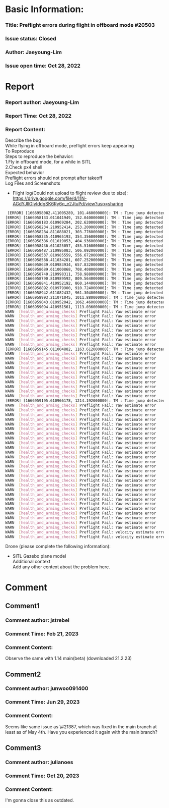 # Basic Information:
### Title:  Preflight errors during flight in offboard mode #20503 
### Issue status: Closed
### Author: Jaeyoung-Lim
### Issue open time: Oct 28, 2022
# Report
### Report author: Jaeyoung-Lim
### Report Time: Oct 28, 2022
### Report Content:   
Describe the bug  
While flying in offboard mode, preflight errors keep appearing  
To Reproduce  
Steps to reproduce the behavior:  
1.Fly in offboard mode, for a while in SITL  
2.Check px4 shell  
Expected behavior  
Preflight errors should not prompt after takeoff  
Log Files and Screenshots  
- Flight log(Could not upload to flight review due to size): https://drive.google.com/file/d/11N-AGdYJllGIyIddgSK6Ry6q_e2JtuPd/view?usp=sharing  
    
```bash     
 [ERROR] [1666958082.411005289, 101.460000000]: TM : Time jump detected. Resetting time synchroniser.        
[ERROR] [1666958133.011041949, 152.040000000]: TM : Time jump detected. Resetting time synchroniser.        
[ERROR] [1666958183.610969284, 202.620000000]: TM : Time jump detected. Resetting time synchroniser.        
[ERROR] [1666958234.210952414, 253.200000000]: TM : Time jump detected. Resetting time synchroniser.        
[ERROR] [1666958284.811088021, 303.776000000]: TM : Time jump detected. Resetting time synchroniser.        
[ERROR] [1666958335.410965193, 354.356000000]: TM : Time jump detected. Resetting time synchroniser.        
[ERROR] [1666958386.011019053, 404.936000000]: TM : Time jump detected. Resetting time synchroniser.        
[ERROR] [1666958436.611025057, 455.516000000]: TM : Time jump detected. Resetting time synchroniser.        
[ERROR] [1666958487.210986083, 506.092000000]: TM : Time jump detected. Resetting time synchroniser.        
[ERROR] [1666958537.810985559, 556.672000000]: TM : Time jump detected. Resetting time synchroniser.        
[ERROR] [1666958588.411034201, 607.252000000]: TM : Time jump detected. Resetting time synchroniser.        
[ERROR] [1666958639.010983934, 657.832000000]: TM : Time jump detected. Resetting time synchroniser.        
[ERROR] [1666958689.611000868, 708.408000000]: TM : Time jump detected. Resetting time synchroniser.        
[ERROR] [1666958740.210998311, 758.988000000]: TM : Time jump detected. Resetting time synchroniser.        
[ERROR] [1666958790.810989592, 809.564000000]: TM : Time jump detected. Resetting time synchroniser.        
[ERROR] [1666958841.410952192, 860.144000000]: TM : Time jump detected. Resetting time synchroniser.        
[ERROR] [1666958892.010979900, 910.724000000]: TM : Time jump detected. Resetting time synchroniser.        
[ERROR] [1666958942.611082432, 961.304000000]: TM : Time jump detected. Resetting time synchroniser.        
[ERROR] [1666958993.211071045, 1011.880000000]: TM : Time jump detected. Resetting time synchroniser.        
[ERROR] [1666959043.810952042, 1062.460000000]: TM : Time jump detected. Resetting time synchroniser.        
[ERROR] [1666959094.410951561, 1113.036000000]: TM : Time jump detected. Resetting time synchroniser.        
WARN  [health_and_arming_checks] Preflight Fail: Yaw estimate error        
WARN  [health_and_arming_checks] Preflight Fail: Yaw estimate error        
WARN  [health_and_arming_checks] Preflight Fail: Yaw estimate error        
WARN  [health_and_arming_checks] Preflight Fail: Yaw estimate error        
WARN  [health_and_arming_checks] Preflight Fail: Yaw estimate error        
WARN  [health_and_arming_checks] Preflight Fail: Yaw estimate error        
WARN  [health_and_arming_checks] Preflight Fail: Yaw estimate error        
WARN  [health_and_arming_checks] Preflight Fail: Yaw estimate error        
[ERROR] [1666959145.011004882, 1163.612000000]: TM : Time jump detected. Resetting time synchroniser.        
WARN  [health_and_arming_checks] Preflight Fail: Yaw estimate error        
WARN  [health_and_arming_checks] Preflight Fail: Yaw estimate error        
WARN  [health_and_arming_checks] Preflight Fail: Yaw estimate error        
WARN  [health_and_arming_checks] Preflight Fail: Yaw estimate error        
WARN  [health_and_arming_checks] Preflight Fail: Yaw estimate error        
WARN  [health_and_arming_checks] Preflight Fail: Yaw estimate error        
WARN  [health_and_arming_checks] Preflight Fail: Yaw estimate error        
WARN  [health_and_arming_checks] Preflight Fail: Yaw estimate error        
WARN  [health_and_arming_checks] Preflight Fail: Yaw estimate error        
WARN  [health_and_arming_checks] Preflight Fail: Yaw estimate error        
[ERROR] [1666959195.610966178, 1214.192000000]: TM : Time jump detected. Resetting time synchroniser.        
WARN  [health_and_arming_checks] Preflight Fail: Yaw estimate error        
WARN  [health_and_arming_checks] Preflight Fail: Yaw estimate error        
WARN  [health_and_arming_checks] Preflight Fail: Yaw estimate error        
WARN  [health_and_arming_checks] Preflight Fail: Yaw estimate error        
WARN  [health_and_arming_checks] Preflight Fail: Yaw estimate error        
WARN  [health_and_arming_checks] Preflight Fail: Yaw estimate error        
WARN  [health_and_arming_checks] Preflight Fail: Yaw estimate error        
WARN  [health_and_arming_checks] Preflight Fail: Yaw estimate error        
WARN  [health_and_arming_checks] Preflight Fail: Yaw estimate error        
WARN  [health_and_arming_checks] Preflight Fail: Yaw estimate error        
WARN  [health_and_arming_checks] Preflight Fail: Yaw estimate error        
WARN  [health_and_arming_checks] Preflight Fail: Yaw estimate error        
WARN  [health_and_arming_checks] Preflight Fail: Yaw estimate error        
WARN  [health_and_arming_checks] Preflight Fail: Yaw estimate error        
WARN  [health_and_arming_checks] Preflight Fail: Yaw estimate error        
WARN  [health_and_arming_checks] Preflight Fail: Yaw estimate error        
WARN  [health_and_arming_checks] Preflight Fail: Yaw estimate error        
WARN  [health_and_arming_checks] Preflight Fail: Yaw estimate error        
WARN  [health_and_arming_checks] Preflight Fail: Yaw estimate error        
WARN  [health_and_arming_checks] Preflight Fail: Yaw estimate error        
WARN  [health_and_arming_checks] Preflight Fail: Yaw estimate error        
WARN  [health_and_arming_checks] Preflight Fail: Yaw estimate error        
WARN  [health_and_arming_checks] Preflight Fail: Yaw estimate error        
WARN  [health_and_arming_checks] Preflight Fail: Yaw estimate error        
WARN  [health_and_arming_checks] Preflight Fail: Yaw estimate error        
WARN  [health_and_arming_checks] Preflight Fail: Yaw estimate error        
WARN  [health_and_arming_checks] Preflight Fail: Yaw estimate error        
WARN  [health_and_arming_checks] Preflight Fail: velocity estimate error        
WARN  [health_and_arming_checks] Preflight Fail: velocity estimate error        
```  
Drone (please complete the following information):  
- SITL Gazebo plane model  
Additional context  
Add any other context about the problem here.  

# Comment
## Comment1
### Comment author: jstrebel
### Comment Time: Feb 21, 2023
### Comment Content:   
Observe the same with 1.14 main(beta) (downloaded 21.2.23)  

## Comment2
### Comment author: junwoo091400
### Comment Time: Jun 29, 2023
### Comment Content:   
Seems like same issue as \\\#21387, which was fixed in the main branch at least as of May 4th. Have you experienced it again with the main branch?  

## Comment3
### Comment author: julianoes
### Comment Time: Oct 20, 2023
### Comment Content:   
I'm gonna close this as outdated.  
